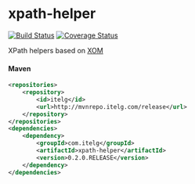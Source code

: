xpath-helper
============

[![Build Status](https://travis-ci.org/julian-eggers/xpath-helper.svg?branch=master)](https://travis-ci.org/julian-eggers/xpath-helper)
[![Coverage Status](https://coveralls.io/repos/julian-eggers/xpath-helper/badge.svg)](https://coveralls.io/r/julian-eggers/xpath-helper)

XPath helpers based on [XOM](http://www.xom.nu/ "XOM")

#### Maven
```xml
<repositories>
	<repository>
		<id>itelg</id>
		<url>http://mvnrepo.itelg.com/release</url>
	</repository>
</repositories>
<dependencies>
	<dependency>
		<groupId>com.itelg</groupId>
		<artifactId>xpath-helper</artifactId>
		<version>0.2.0.RELEASE</version>
	</dependency>
</dependencies>
